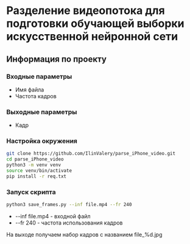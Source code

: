 # Разделение видеопотока для подготовки обучающей выборки искусственной нейронной сети

## Информация по проекту
### Входные параметры

* Имя файла
* Частота кадров

### Выходные параметры
* Кадр

### Настройка окружения
```bash
git clone https://github.com/IlinValery/parse_iPhone_video.git
cd parse_iPhone_video
python3 -m venv venv
source venv/bin/activate
pip install -r req.txt
```
### Запуск скрипта 

```bash
python3 save_frames.py --inf file.mp4 --fr 240
```

* --inf file.mp4 - входной файл
* --fr 240 - частота использования кадров

На выходе получаем набор кадров с названием file_%d.jpg


